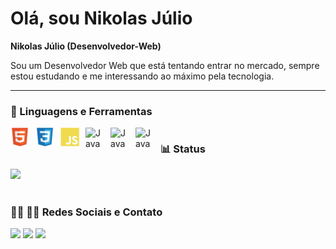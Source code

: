 # Olá, sou Nikolas Júlio

**Nikolas Júlio (Desenvolvedor-Web)**


Sou um Desenvolvedor Web que está tentando entrar no mercado, sempre estou estudando e me interessando ao máximo pela tecnologia.

---

### 🤖 Linguagens e Ferramentas

<img align="left" alt="Java" width="30px" style="padding-right:10px;" src="https://raw.githubusercontent.com/devicons/devicon/master/icons/html5/html5-original.svg">
  <img align="left" alt="Java" width="30px" style="padding-right:10px;" src="https://raw.githubusercontent.com/devicons/devicon/master/icons/css3/css3-original.svg">
   <img align="left" alt="Java" width="30px" style="padding-right:10px;" src="https://raw.githubusercontent.com/devicons/devicon/master/icons/javascript/javascript-plain.svg">
   <img align="left" alt="Java" width="30px" style="padding-right:10px;" src="https://cdn.jsdelivr.net/gh/devicons/devicon@latest/icons/python/python-original.svg" />
   <img align="left" alt="Java" width="30px" style="padding-right:10px;" src="https://cdn.jsdelivr.net/gh/devicons/devicon@latest/icons/c/c-original.svg" />
   <img align="left" alt="Java" width="30px" style="padding-right:10px;" src="https://cdn.jsdelivr.net/gh/devicons/devicon@latest/icons/mysql/mysql-original-wordmark.svg" />


   


          
#

### 📊 Status

<img height="180em" src="https://github-readme-stats.vercel.app/api?username=TorchHollow&show_icons=true&theme=onedark&include_all_commits=true&count_private=true"/>

#

### 🫱🏽 🫲🏽 Redes Sociais e Contato

  <div>
   <a href="https://www.linkedin.com/in/nikolas-j%C3%BAlio-garcia-de-jesus-764978218/" target="_blank"><img src="https://img.shields.io/badge/-LinkedIn-%230077B5?style=for-the-badge&logo=linkedin&logoColor=white" target="_blank"></a>
   <a href = "mailto:worknikolas2005@gmail.com"><img src="https://img.shields.io/badge/-Gmail-%23333?style=for-the-badge&logo=gmail&logoColor=white" target="_blank"></a>
   <a href="https://twitter.com/NikolasFullStac" target="_blank"><img src="https://img.shields.io/badge/Twitter-1DA1F2?style=for-the-badge&logo=twitter&logoColor=white" target="_blank"></a>
   </div>
   
          
